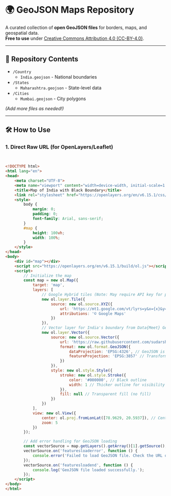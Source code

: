 # 🌍 GeoJSON Maps Repository  

A curated collection of **open GeoJSON files** for borders, maps, and geospatial data.  
**Free to use** under [Creative Commons Attribution 4.0 (CC-BY-4.0)](https://creativecommons.org/licenses/by/4.0/).  

---

## 📂 Repository Contents  
- `/Country`  
  - `India.geojson` - National boundaries  
- `/States`  
  - `Maharashtra.geojson` - State-level data  
- `/Cities`  
  - `Mumbai.geojson` - City polygons  

*(Add more files as needed!)*  

---

## 🛠️ How to Use  


### 1. **Direct Raw URL** (for OpenLayers/Leaflet)  
```HTML


<!DOCTYPE html>
<html lang="en">
<head>
    <meta charset="UTF-8">
    <meta name="viewport" content="width=device-width, initial-scale=1.0">
    <title>Map of India with Black Boundary</title>
    <link rel="stylesheet" href="https://openlayers.org/en/v6.15.1/css/ol.css" />
    <style>
        body {
            margin: 0;
            padding: 0;
            font-family: Arial, sans-serif;
        }
        #map {
            height: 100vh;
            width: 100%;
        }
    </style>
</head>
<body>
    <div id="map"></div>
    <script src="https://openlayers.org/en/v6.15.1/build/ol.js"></script>
    <script>
        // Initialize the map
        const map = new ol.Map({
            target: 'map',
            layers: [
                // Google Hybrid tiles (Note: May require API key for production)
                new ol.layer.Tile({
                    source: new ol.source.XYZ({
                        url: 'https://mt1.google.com/vt/lyrs=y&x={x}&y={y}&z={z}',
                        attributions: '© Google Maps'
                    })
                }),
                // Vector layer for India's boundary from Data{Meet} GeoJSON
                new ol.layer.Vector({
                    source: new ol.source.Vector({
                        url: 'https://raw.githubusercontent.com/sudarshanbhoyar/maps/main/India/India.geojson',
                        format: new ol.format.GeoJSON({
                            dataProjection: 'EPSG:4326', // GeoJSON is in EPSG:4326
                            featureProjection: 'EPSG:3857' // Transform to map projection
                        })
                    }),
                    style: new ol.style.Style({
                        stroke: new ol.style.Stroke({
                            color: '#000000', // Black outline
                            width: 1 // Thicker outline for visibility
                        }),
                        fill: null // Transparent fill (no fill)
                    })
                })
            ],
            view: new ol.View({
                center: ol.proj.fromLonLat([78.9629, 20.5937]), // Center on India
                zoom: 5
            })
        });

        // Add error handling for GeoJSON loading
        const vectorSource = map.getLayers().getArray()[1].getSource();
        vectorSource.on('featuresloaderror', function () {
            console.error('Failed to load GeoJSON file. Check the URL or file format.');
        });
        vectorSource.on('featuresloadend', function () {
            console.log('GeoJSON file loaded successfully.');
        });
    </script>
</body>
</html>
